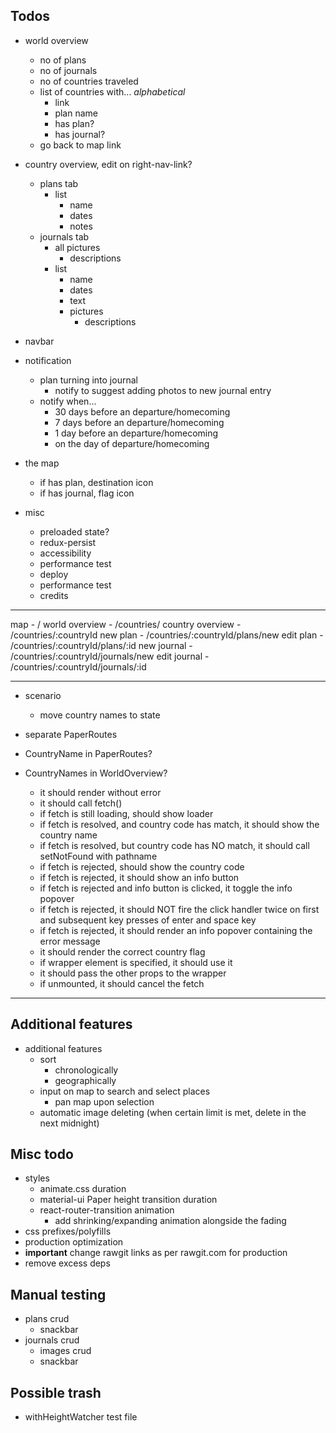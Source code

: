 ## Todos

- world overview
  - no of plans
  - no of journals
  - no of countries traveled
  - list of countries with... *alphabetical*
    - link
    - plan name
    - has plan?
    - has journal?
  - go back to map link

- country overview, edit on right-nav-link?
  - plans tab
    - list
      - name
      - dates
      - notes
  - journals tab
    - all pictures
      - descriptions
    - list
      - name
      - dates
      - text
      - pictures
        - descriptions

- navbar

- notification
  - plan turning into journal
    - notify to suggest adding photos to new journal entry
  - notify when...
    - 30 days before an departure/homecoming
    - 7 days before an departure/homecoming
    - 1 day before an departure/homecoming
    - on the day of departure/homecoming

- the map
  - if has plan, destination icon
  - if has journal, flag icon

- misc
  - preloaded state?
  - redux-persist
  - accessibility
  - performance test
  - deploy
  - performance test
  - credits

---

map              - /
world overview   - /countries/
country overview - /countries/:countryId
new plan         - /countries/:countryId/plans/new
edit plan        - /countries/:countryId/plans/:id
new journal      - /countries/:countryId/journals/new
edit journal     - /countries/:countryId/journals/:id

---

- scenario
  - move country names to state

- separate PaperRoutes

- CountryName in PaperRoutes?
- CountryNames in WorldOverview?

  - it should render without error
  - it should call fetch()
  - if fetch is still loading, should show loader
  - if fetch is resolved, and country code has match, it should show the country name
  - if fetch is resolved, but country code has NO match, it should call setNotFound with pathname
  - if fetch is rejected, should show the country code
  - if fetch is rejected, it should show an info button
  - if fetch is rejected and info button is clicked, it toggle the info popover
  - if fetch is rejected, it should NOT fire the click handler twice on first and subsequent key presses of enter and space key
  - if fetch is rejected, it should render an info popover containing the error message
  - it should render the correct country flag
  - if wrapper element is specified, it should use it
  - it should pass the other props to the wrapper
  - if unmounted, it should cancel the fetch

---

## Additional features

- additional features
  - sort
    - chronologically
    - geographically
  - input on map to search and select places
    - pan map upon selection
  - automatic image deleting (when certain limit is met, delete in the next midnight)

## Misc todo

- styles
  - animate.css duration
  - material-ui Paper height transition duration
  - react-router-transition animation
    - add shrinking/expanding animation alongside the fading
- css prefixes/polyfills
- production optimization
- **important** change rawgit links as per rawgit.com for production
- remove excess deps

## Manual testing
- plans crud
  - snackbar
- journals crud
  - images crud
  - snackbar

## Possible trash

- withHeightWatcher test file
